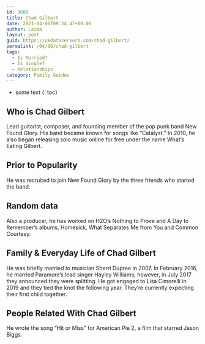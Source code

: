 ```yaml
---
id: 3608
title: Chad Gilbert
date: 2021-04-06T09:24:47+00:00
author: Laima
layout: post
guid: https://ukdataservers.com/chad-gilbert/
permalink: /04/06/chad-gilbert
tags:
  - Is Married?
  - Is Single?
  - Relationships
category: Family Guides
---
```


* some text
{: toc}


## Who is Chad Gilbert
                  
                  
                  
Lead guitarist, composer, and founding member of the pop punk band New Found Glory. His band became known for songs like &#8220;Catalyst.&#8221; In 2010, he also began releasing solo music online for free under the name What&#8217;s Eating Gilbert.
                  
              
            
              
            
                
                
                
## Prior to Popularity
                  
                  
                  
He was recruited to join New Found Glory by the three friends who started the band.
                  
              
            
              
            
                
                
                
## Random data
                  
                  
                  
Also a producer, he has worked on H2O&#8217;s Nothing to Prove and A Day to Remember&#8217;s albums, Homesick, What Separates Me from You and Common Courtesy.
                  
              
            
              
            
                
                
                
## Family & Everyday Life of Chad Gilbert
                  
                  
                  
He was briefly married to musician Sherri Dupree in 2007. In February 2016, he married Paramore&#8217;s lead singer Hayley Williams; however, in July 2017 they announced they were splitting. He got engaged to Lisa Cimorelli in 2019 and they tied the knot the following year. They&#8217;re currently expecting their first child together.
                  
              
            
              
            
                
                
                
## People Related With Chad Gilbert
                  
                  
                  
He wrote the song &#8220;Hit or Miss&#8221; for American Pie 2, a film that starred Jason Biggs.
                  
              
            
              
            
                
              
            
              
              
            
            
              
            
          
          
          